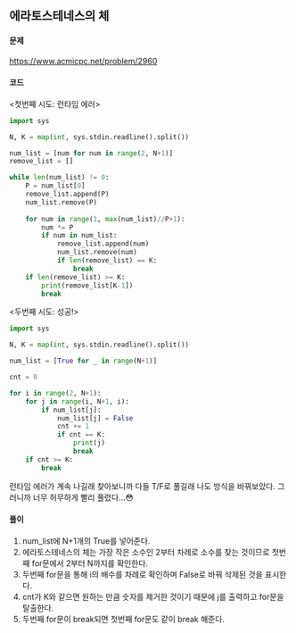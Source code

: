 ## 에라토스테네스의 체

#### 문제
https://www.acmicpc.net/problem/2960


#### 코드
<첫번째 시도: 런타임 에러>
```python
import sys

N, K = map(int, sys.stdin.readline().split())

num_list = [num for num in range(2, N+1)]
remove_list = []

while len(num_list) != 0:
    P = num_list[0]
    remove_list.append(P)
    num_list.remove(P)
    
    for num in range(1, max(num_list)//P+1):
        num *= P
        if num in num_list:
            remove_list.append(num)
            num_list.remove(num)
            if len(remove_list) == K:
                break
    if len(remove_list) >= K:
        print(remove_list[K-1])
        break
```
<두번째 시도: 성공!>
```python
import sys

N, K = map(int, sys.stdin.readline().split())

num_list = [True for _ in range(N+1)]

cnt = 0

for i in range(2, N+1):
    for j in range(i, N+1, i):
        if num_list[j]:
            num_list[j] = False
            cnt += 1
            if cnt == K:
                print(j)
                break
    if cnt >= K:
        break
```
런타임 에러가 계속 나길래 찾아보니까 다들 T/F로 풀길래 나도 방식을 바꿔보았다.
그러니까 너무 허무하게 빨리 풀렸다...😳

#### 풀이

1. num_list에 N+1개의 True를 넣어준다.
2. 에라토스테네스의 체는 가장 작은 소수인 2부터 차례로 소수를 찾는 것이므로 첫번째 for문에서 2부터 N까지를 확인한다.
3. 두번째 for문을 통해 i의 배수를 차례로 확인하며 False로 바꿔 삭제된 것을 표시한다.
4. cnt가 K와 같으면 원하는 만큼 숫자를 제거한 것이기 때문에 j를 출력하고 for문을 탈출한다.
5. 두번째 for문이 break되면 첫번째 for문도 같이 break 해준다.

